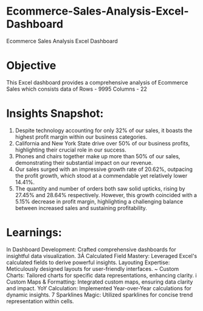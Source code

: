# Ecommerce-Sales-Analysis-Excel-Dashboard
Ecommerce Sales Analysis Excel Dashboard

# Objective
This Excel dashboard provides a comprehensive analysis of Ecommerce Sales which consists data of Rows - 9995 Columns - 22


# Insights Snapshot: 
1. Despite technology accounting for only 32% of our sales, it boasts the highest profit margin within our business categories.
2. California and New York State drive over 50% of our business profits, highlighting their crucial role in our success.
3. Phones and chairs together make up more than 50% of our sales, demonstrating their substantial impact on our revenue.
4. Our sales surged with an impressive growth rate of 20.62%, outpacing the profit growth, which stood at a commendable yet relatively lower 14.41%.
5. The quantity and number of orders both saw solid upticks, rising by 27.45% and 28.64% respectively. However, this growth coincided with a 5.15% decrease in profit margin, highlighting a challenging balance between increased sales and sustaining profitability.

# Learnings: 
In Dashboard Development: Crafted comprehensive dashboards for insightful data visualization. 
3Ả Calculated Field Mastery: Leveraged Excel's calculated fields to derive powerful insights. 
Layouting Expertise: Meticulously designed layouts for user-friendly interfaces. ~ Custom Charts: Tailored charts for specific data representations, enhancing clarity. i Custom Maps & Formatting: Integrated custom maps, ensuring data clarity and impact. YoY Calculation: Implemented Year-over-Year calculations for dynamic insights. 7 Sparklines Magic: Utilized sparklines for concise trend representation within cells.

